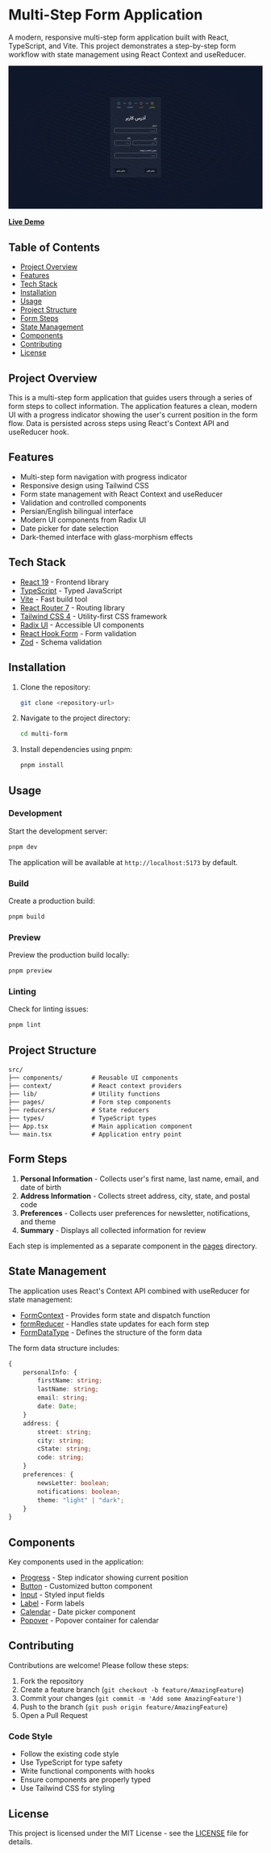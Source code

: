 # Multi-Step Form Application

A modern, responsive multi-step form application built with React, TypeScript, and Vite. This project demonstrates a step-by-step form workflow with state management using React Context and useReducer.

![Mainpage](./assets/1.png)

[**Live Demo**]()

## Table of Contents

-   [Project Overview](#project-overview)
-   [Features](#features)
-   [Tech Stack](#tech-stack)
-   [Installation](#installation)
-   [Usage](#usage)
-   [Project Structure](#project-structure)
-   [Form Steps](#form-steps)
-   [State Management](#state-management)
-   [Components](#components)
-   [Contributing](#contributing)
-   [License](#license)

## Project Overview

This is a multi-step form application that guides users through a series of form steps to collect information. The application features a clean, modern UI with a progress indicator showing the user's current position in the form flow. Data is persisted across steps using React's Context API and useReducer hook.

## Features

-   Multi-step form navigation with progress indicator
-   Responsive design using Tailwind CSS
-   Form state management with React Context and useReducer
-   Validation and controlled components
-   Persian/English bilingual interface
-   Modern UI components from Radix UI
-   Date picker for date selection
-   Dark-themed interface with glass-morphism effects

## Tech Stack

-   [React 19](https://reactjs.org/) - Frontend library
-   [TypeScript](https://www.typescriptlang.org/) - Typed JavaScript
-   [Vite](https://vitejs.dev/) - Fast build tool
-   [React Router 7](https://reactrouter.com/) - Routing library
-   [Tailwind CSS 4](https://tailwindcss.com/) - Utility-first CSS framework
-   [Radix UI](https://www.radix-ui.com/) - Accessible UI components
-   [React Hook Form](https://react-hook-form.com/) - Form validation
-   [Zod](https://zod.dev/) - Schema validation

## Installation

1. Clone the repository:

    ```bash
    git clone <repository-url>
    ```

2. Navigate to the project directory:

    ```bash
    cd multi-form
    ```

3. Install dependencies using pnpm:
    ```bash
    pnpm install
    ```

## Usage

### Development

Start the development server:

```bash
pnpm dev
```

The application will be available at `http://localhost:5173` by default.

### Build

Create a production build:

```bash
pnpm build
```

### Preview

Preview the production build locally:

```bash
pnpm preview
```

### Linting

Check for linting issues:

```bash
pnpm lint
```

## Project Structure

```
src/
├── components/        # Reusable UI components
├── context/           # React context providers
├── lib/               # Utility functions
├── pages/             # Form step components
├── reducers/          # State reducers
├── types/             # TypeScript types
├── App.tsx            # Main application component
└── main.tsx           # Application entry point
```

## Form Steps

1. **Personal Information** - Collects user's first name, last name, email, and date of birth
2. **Address Information** - Collects street address, city, state, and postal code
3. **Preferences** - Collects user preferences for newsletter, notifications, and theme
4. **Summary** - Displays all collected information for review

Each step is implemented as a separate component in the [pages](src/pages) directory.

## State Management

The application uses React's Context API combined with useReducer for state management:

-   [FormContext](src/context/FormContext.tsx) - Provides form state and dispatch function
-   [formReducer](src/reducers/formReducer.ts) - Handles state updates for each form step
-   [FormDataType](src/types/index.ts) - Defines the structure of the form data

The form data structure includes:

```typescript
{
	personalInfo: {
		firstName: string;
		lastName: string;
		email: string;
		date: Date;
	}
	address: {
		street: string;
		city: string;
		cState: string;
		code: string;
	}
	preferences: {
		newsLetter: boolean;
		notifications: boolean;
		theme: "light" | "dark";
	}
}
```

## Components

Key components used in the application:

-   [Progress](src/components/Progress.tsx) - Step indicator showing current position
-   [Button](src/components/ui/button.tsx) - Customized button component
-   [Input](src/components/ui/input.tsx) - Styled input fields
-   [Label](src/components/ui/label.tsx) - Form labels
-   [Calendar](src/components/ui/calendar.tsx) - Date picker component
-   [Popover](src/components/ui/popover.tsx) - Popover container for calendar

## Contributing

Contributions are welcome! Please follow these steps:

1. Fork the repository
2. Create a feature branch (`git checkout -b feature/AmazingFeature`)
3. Commit your changes (`git commit -m 'Add some AmazingFeature'`)
4. Push to the branch (`git push origin feature/AmazingFeature`)
5. Open a Pull Request

### Code Style

-   Follow the existing code style
-   Use TypeScript for type safety
-   Write functional components with hooks
-   Ensure components are properly typed
-   Use Tailwind CSS for styling

## License

This project is licensed under the MIT License - see the [LICENSE](LICENSE) file for details.
